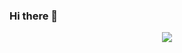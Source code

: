 ### Hi there 👋
<div align="center"> <img src="https://metrics.lecoq.io/sun0225SUN?template=classic&config.timezone=Asia%2FShanghai"> </div>


<!--
**ZengHaiTao1/ZengHaiTao1** is a ✨ _special_ ✨ repository because its `README.md` (this file) appears on your GitHub profile.

Here are some ideas to get you started:

- 🔭 I’m currently working on ...
- 🌱 I’m currently learning ...
- 👯 I’m looking to collaborate on ...
- 🤔 I’m looking for help with ...
- 💬 Ask me about ...
- 📫 How to reach me: ...
- 😄 Pronouns: ...
- ⚡ Fun fact: ...
-->
